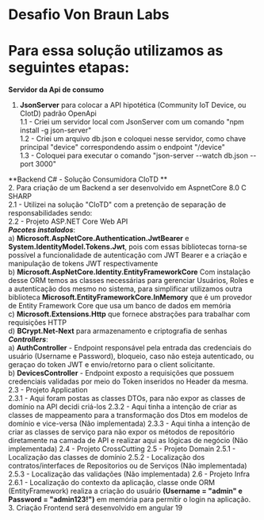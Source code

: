 # Desafio Von Braun Labs
# Para essa solução utilizamos as seguintes etapas:
**Servidor da Api de consumo**
1. **JsonServer** para colocar a API hipotética (Community IoT Device, ou CIotD) padrão OpenApi  
 1.1 - Criei um servidor local com JsonServer com um comando "npm install -g json-server"  
 1.2 - Criei um arquivo db.json e coloquei nesse servidor, como chave principal "device" correspondendo assim o endpoint "/device"  
 1.3 - Coloquei para executar o comando "json-server --watch db.json --port 3000"  

**Backend C# - Solução Consumidora CIoTD **  
2. Para criação de um Backend a ser desenvolvido em AspnetCore 8.0 C SHARP  
  2.1 - Utilizei na solução "CIoTD" com a pretenção de separação de responsabilidades sendo:  
  2.2 - Projeto ASP.NET Core Web API  
  ***Pacotes instalados***:  
    a) **Microsoft.AspNetCore.Authentication.JwtBearer** e **System.IdentityModel.Tokens.Jwt**, pois com essas bibliotecas torna-se possível a funcionalidade de autenticação com JWT Bearer e a criação e manipulação de tokens JWT respectivamente  
    b) **Microsoft.AspNetCore.Identity.EntityFrameworkCore** Com instalação desse ORM temos as classes necessárias para gerenciar Usuários, Roles e a autenticação dos mesmo no sistema, para simplificar utilizamos outra biblioteca **Microsoft.EntityFrameworkCore.InMemory** que é um provedor de Entity Framework Core que usa um banco de dados em memória  
    c) **Microsoft.Extensions.Http** que fornece abstrações para trabalhar com requisições HTTP  
    d) **BCrypt.Net-Next** para armazenamento e criptografia de senhas  
  ***Controllers***:  
    a) **AuthController** - Endpoint responsável pela entrada das credenciais do usuário (Username e Password), bloqueio, caso não esteja autenticado, ou geraçao do token JWT e envio/retorno para o client solicitante.  
    b) **DevicesController** - Endpoint exposto a requisições que possuem credenciais validadas por meio do Token inseridos no Header da mesma.  
 2.3 - Projeto Application  
   2.3.1 - Aqui foram postas as classes DTOs, para não expor as classes de domínio na API decidi criá-los 
   2.3.2 - Aqui tinha a intenção de criar as classes de mappeamento para a transformação dos Dtos em modelos de domínio e vice-versa (Não implementada)
   2.3.3 - Aqui tinha a intenção de criar as classes de serviço para não expor os métodos de repositório diretamente na camada de API e realizar aqui as lógicas de negócio (Não implementada)
 2.4 - Projeto CrossCutting
 2.5 - Projeto Domain
   2.5.1 - Localização das classes de domínio
   2.5.2 - Localização dos contratos/interfaces de Repositorios ou de Serviços (Não implementada)
   2.5.3 - Localização das validações (Não implementada)
 2.6 - Projeto Infra
   2.6.1 - Localização do contexto da aplicação, classe onde ORM (EntityFramework) realiza a criação do usuário **(Username = "admin" e Password = "admin123!")** em memória para permitir o login na aplicação.  
3. Criação Frontend será desenvolvido em angular 19
